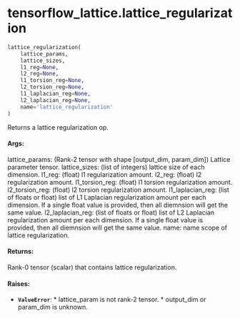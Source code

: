 <div itemscope itemtype="http://developers.google.com/ReferenceObject">
<meta itemprop="name" content="tensorflow_lattice.lattice_regularization" />
</div>

# tensorflow_lattice.lattice_regularization

``` python
lattice_regularization(
    lattice_params,
    lattice_sizes,
    l1_reg=None,
    l2_reg=None,
    l1_torsion_reg=None,
    l2_torsion_reg=None,
    l1_laplacian_reg=None,
    l2_laplacian_reg=None,
    name='lattice_regularization'
)
```

Returns a lattice regularization op.

#### Args:

lattice_params: (Rank-2 tensor with shape [output_dim, param_dim]) Lattice
  parameter tensor.
lattice_sizes: (list of integers) lattice size of each dimension.
l1_reg: (float) l1 regularization amount.
l2_reg: (float) l2 regularization amount.
l1_torsion_reg: (float) l1 torsion regularization amount.
l2_torsion_reg: (float) l2 torsion regularization amount.
l1_laplacian_reg: (list of floats or float) list of L1 Laplacian
  regularization amount per each dimension. If a single float value is
  provided, then all diemnsion will get the same value.
l2_laplacian_reg: (list of floats or float) list of L2 Laplacian
  regularization amount per each dimension. If a single float value is
  provided, then all diemnsion will get the same value.
name: name scope of lattice regularization.


#### Returns:

Rank-0 tensor (scalar) that contains lattice regularization.


#### Raises:

* <b>`ValueError`</b>: * lattice_param is not rank-2 tensor.
              * output_dim or param_dim is unknown.